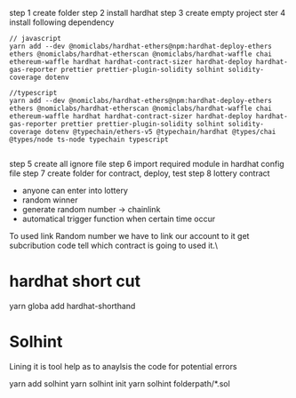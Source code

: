 step 1 create folder
step 2 install hardhat
step 3 create empty project
ster 4 install following dependency

```
// javascript
yarn add --dev @nomiclabs/hardhat-ethers@npm:hardhat-deploy-ethers ethers @nomiclabs/hardhat-etherscan @nomiclabs/hardhat-waffle chai ethereum-waffle hardhat hardhat-contract-sizer hardhat-deploy hardhat-gas-reporter prettier prettier-plugin-solidity solhint solidity-coverage dotenv

```

```
//typescript
yarn add --dev @nomiclabs/hardhat-ethers@npm:hardhat-deploy-ethers ethers @nomiclabs/hardhat-etherscan @nomiclabs/hardhat-waffle chai ethereum-waffle hardhat hardhat-contract-sizer hardhat-deploy hardhat-gas-reporter prettier prettier-plugin-solidity solhint solidity-coverage dotenv @typechain/ethers-v5 @typechain/hardhat @types/chai @types/node ts-node typechain typescript


```

step 5 create all ignore file
step 6 import required module in hardhat config file
step 7 create folder for contract, deploy, test
step 8 lottery contract

-   anyone can enter into lottery
-   random winner
-   generate random number -> chainlink
-   automatical trigger function when certain time occur

To used link Random number we have to link our account to it get subcribution code
tell which contract is going to used it.\

# hardhat short cut

yarn globa add hardhat-shorthand

# Solhint

Lining
it is tool help as to anaylsis the code for potential errors

yarn add solhint
yarn solhint init
yarn solhint folderpath/\*.sol
